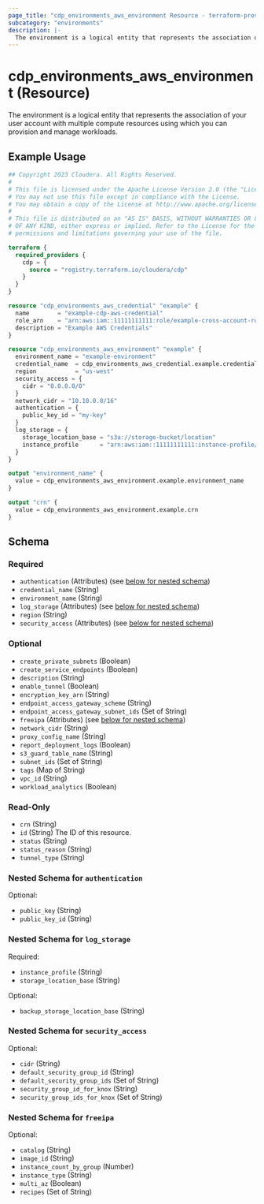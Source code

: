 ```yaml
---
page_title: "cdp_environments_aws_environment Resource - terraform-provider-cdp"
subcategory: "environments"
description: |-
  The environment is a logical entity that represents the association of your user account with multiple compute resources using which you can provision and manage workloads.
---
```


# cdp_environments_aws_environment (Resource)

The environment is a logical entity that represents the association of your user account with multiple compute resources using which you can provision and manage workloads.

## Example Usage

```terraform
## Copyright 2023 Cloudera. All Rights Reserved.
#
# This file is licensed under the Apache License Version 2.0 (the "License").
# You may not use this file except in compliance with the License.
# You may obtain a copy of the License at http://www.apache.org/licenses/LICENSE-2.0.
#
# This file is distributed on an "AS IS" BASIS, WITHOUT WARRANTIES OR CONDITIONS
# OF ANY KIND, either express or implied. Refer to the License for the specific
# permissions and limitations governing your use of the file.

terraform {
  required_providers {
    cdp = {
      source = "registry.terraform.io/cloudera/cdp"
    }
  }
}

resource "cdp_environments_aws_credential" "example" {
  name        = "example-cdp-aws-credential"
  role_arn    = "arn:aws:iam::11111111111:role/example-cross-account-role"
  description = "Example AWS Credentials"
}

resource "cdp_environments_aws_environment" "example" {
  environment_name = "example-environment"
  credential_name  = cdp_environments_aws_credential.example.credential_name
  region           = "us-west"
  security_access = {
    cidr = "0.0.0.0/0"
  }
  network_cidr = "10.10.0.0/16"
  authentication = {
    public_key_id = "my-key"
  }
  log_storage = {
    storage_location_base = "s3a://storage-bucket/location"
    instance_profile      = "arn:aws:iam::11111111111:instance-profile/storage-instance-profile"
  }
}

output "environment_name" {
  value = cdp_environments_aws_environment.example.environment_name
}

output "crn" {
  value = cdp_environments_aws_environment.example.crn
}
```

<!-- schema generated by tfplugindocs -->
## Schema

### Required

- `authentication` (Attributes) (see [below for nested schema](#nestedatt--authentication))
- `credential_name` (String)
- `environment_name` (String)
- `log_storage` (Attributes) (see [below for nested schema](#nestedatt--log_storage))
- `region` (String)
- `security_access` (Attributes) (see [below for nested schema](#nestedatt--security_access))

### Optional

- `create_private_subnets` (Boolean)
- `create_service_endpoints` (Boolean)
- `description` (String)
- `enable_tunnel` (Boolean)
- `encryption_key_arn` (String)
- `endpoint_access_gateway_scheme` (String)
- `endpoint_access_gateway_subnet_ids` (Set of String)
- `freeipa` (Attributes) (see [below for nested schema](#nestedatt--freeipa))
- `network_cidr` (String)
- `proxy_config_name` (String)
- `report_deployment_logs` (Boolean)
- `s3_guard_table_name` (String)
- `subnet_ids` (Set of String)
- `tags` (Map of String)
- `vpc_id` (String)
- `workload_analytics` (Boolean)

### Read-Only

- `crn` (String)
- `id` (String) The ID of this resource.
- `status` (String)
- `status_reason` (String)
- `tunnel_type` (String)

<a id="nestedatt--authentication"></a>
### Nested Schema for `authentication`

Optional:

- `public_key` (String)
- `public_key_id` (String)


<a id="nestedatt--log_storage"></a>
### Nested Schema for `log_storage`

Required:

- `instance_profile` (String)
- `storage_location_base` (String)

Optional:

- `backup_storage_location_base` (String)


<a id="nestedatt--security_access"></a>
### Nested Schema for `security_access`

Optional:

- `cidr` (String)
- `default_security_group_id` (String)
- `default_security_group_ids` (Set of String)
- `security_group_id_for_knox` (String)
- `security_group_ids_for_knox` (Set of String)


<a id="nestedatt--freeipa"></a>
### Nested Schema for `freeipa`

Optional:

- `catalog` (String)
- `image_id` (String)
- `instance_count_by_group` (Number)
- `instance_type` (String)
- `multi_az` (Boolean)
- `recipes` (Set of String)